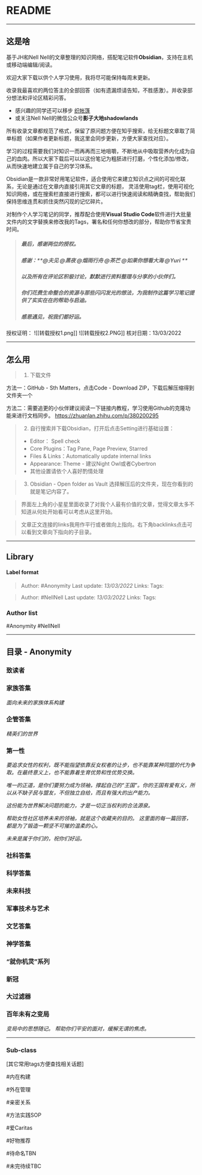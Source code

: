 # README

---
## 这是啥

基于JH和Nell Nell的文章整理的知识网络，搭配笔记软件**Obsidian**，支持在主机或移动端编辑/阅读。

欢迎大家下载以供个人学习使用，我将尽可能保持每周末更新。
  
收录我最喜欢的两位答主的全部回答（如有遗漏烦请告知，不胜感激）。并收录部分想法和评论区精彩问答。

- 感兴趣的同学还可以移步 [织帐篷](https://www.zhihu.com/collection/313814574) 
- 或关注Nell Nell的微信公众号**影子大地shadowlands**

所有收录文章都规范了格式，保留了原问题方便在知乎搜索，给无标题文章取了简单标题（如果作者更新标题，我这里会同步更新，方便大家查找对应）。  

学习的过程需要我们对知识一而再再而三地咀嚼，不断地从中吸取营养内化成为自己的血肉。所以大家下载后可以以这份笔记为粗胚进行打磨，个性化添加/修改，从而快速地建立属于自己的学习体系。  
  
Obsidian是一款非常好用笔记软件，适合使用它来建立知识点之间的可视化联系，无论是通过在文章内直接引用其它文章的标题， 灵活使用tag栏，使用可视化知识网络，或在搜索栏直接进行搜索，都可以进行快速阅读和精确查找，帮助我们保持思维连贯和抓住突然闪现的记忆碎片。  
  
对制作个人学习笔记的同学，推荐配合使用**Visual Studio Code**软件进行大批量文件内的文字替换来修改我的Tags，署名和任何你想改的部分，帮助你节省宝贵时间。


>##### 最后，感谢两位的授权。
>
>##### 感谢：**@夫见 @黑夜 @烟雨行舟 @茶芒 @如果你想看大海 @Yuri **
>##### 以及所有在评论区积极讨论，默默进行资料整理与分享的小伙伴们。
>
>##### 你们花费生命整合的资源与那些闪闪发光的想法，为我制作这篇学习笔记提供了实实在在的帮助与启迪。
>##### **感恩遇见，祝我们都好运。**
>


授权证明：
![[转载授权1.png]]
![[转载授权2.PNG]]
核对日期：13/03/2022

---
## 怎么用

>1. 下载文件

方法一：GitHub - Sth Matters，点击Code - Download ZIP，下载后解压缩得到文件夹一个

方法二：需要追更的小伙伴建议阅读一下链接内教程，学习使用Github的克隆功能来进行文档同步。
https://zhuanlan.zhihu.com/p/380200295

>2. 自行搜索并下载Obsidian，打开后点击Setting进行基础设置：
> - Editor： Spell check
> - Core Plugins：Tag Pane, Page Preview, Starred
> - Files & Links：Automatically update internal links
> - Appearance: Theme - 建议Night Owl或者Cybertron
> - 其他设置请依个人喜好酌情处理

>3. Obsidian - Open folder as Vault 选择解压后的文件夹，现在你看到的就是笔记内容了。

>界面左上角的小星星里面收录了对我个人最有价值的文章，觉得文章太多不知道从何处开始看可以考虑从这里开始。  

>文章正文连接的links我用作平行或者做向上指向。右下角backlinks点击可以看到文章向下指向的子目录。

---

## Library

#### Label format
> Author: #Anonymity 
Last update: *13/03/2022* 
Links: 
Tags: 

> Author: #NellNell 
Last update: *13/03/2022* 
Links: 
Tags: 

### Author list
#Anonymity 
#NellNell 

---
## 目录 - Anonymity
### 致读者

### 家族答集 
*面向未来的家族体系构建*

### 企管答集
*精英们的世界*

### 第一性
*要追求女性的权利，既不能指望依靠反女权者的让步，也不能靠某种同盟的代为争取。在最终意义上，也不能靠着生育优势和性优势交换。*

*唯一的正道，是你们要努力成为领袖，撑起自己的“王国”。你的王国有爱有义，所以从不缺子民与盟友，不但独立自给，而且有强大的出产能力。*

*这份能为世界解决问题的能力，才是一切正当权利的合法源泉。*

*帮助女性社区培养未来的领袖，就是这个收藏夹的目的。
这里面的每一篇回答，都是为了锻造一颗坚不可摧的温柔的心。*

*未来是属于你们的，祝你们好运。*

### 社科答集

### 科学答集

### 未来科技

### 军事技术与艺术

### 文艺答集

### 神学答集

### “就你机灵”系列

### 新冠

### 大过滤器

### 百年未有之变局
*变局中的思想随记。*
*帮助你们平安的面对，缓解无谓的焦虑。*

---
### Sub-class 
[其它常用tags方便查找相关话题]

#内在构建

#外在管理

#亲密关系

#方法实践SOP 

#爱Caritas

#好物推荐

#待命名TBN 

#未完待续TBC


